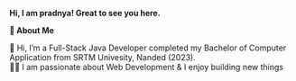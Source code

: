 **Hi, I am pradnya! Great to see you here.**

**🚀 About Me**

👋 Hi, I’m a Full-Stack Java Developer completed my Bachelor of Computer Application from SRTM Univesity, Nanded (2023).      
👨‍💻 I am passionate about Web Development & I enjoy building new things

<!---
Pradnya745/Pradnya745 is a ✨ special ✨ repository because its `README.md` (this file) appears on your GitHub profile.
You can click the Preview link to take a look at your changes.
--->
